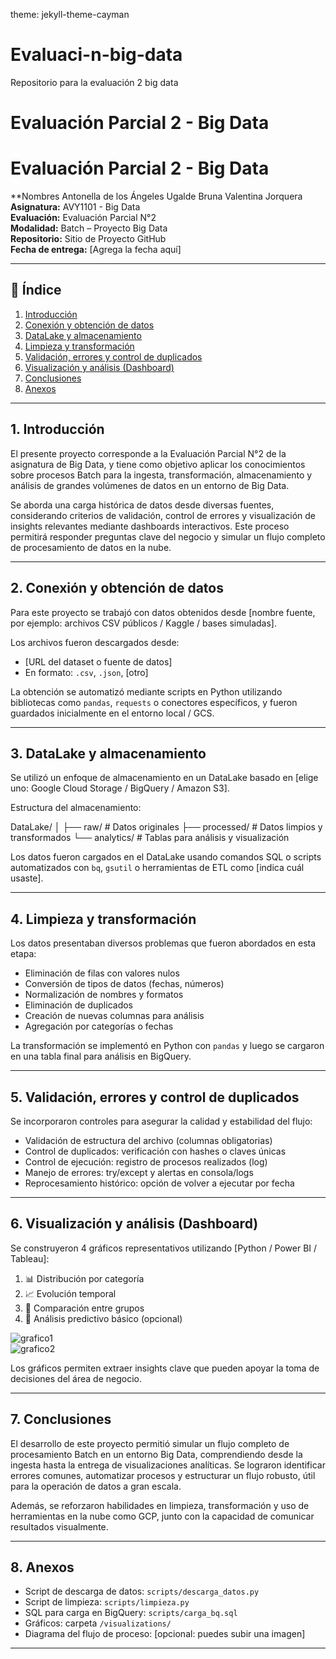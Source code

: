 theme: jekyll-theme-cayman
# Evaluaci-n-big-data
Repositorio para la evaluación 2 big data
# Evaluación Parcial 2 - Big Data
# Evaluación Parcial 2 - Big Data

**Nombres Antonella de los Ángeles Ugalde Bruna  Valentina Jorquera
**Asignatura:** AVY1101 - Big Data  
**Evaluación:** Evaluación Parcial N°2  
**Modalidad:** Batch – Proyecto Big Data  
**Repositorio:** Sitio de Proyecto GitHub  
**Fecha de entrega:** [Agrega la fecha aquí]

---

## 📌 Índice

1. [Introducción](#1-introducción)  
2. [Conexión y obtención de datos](#2-conexión-y-obtención-de-datos)  
3. [DataLake y almacenamiento](#3-datalake-y-almacenamiento)  
4. [Limpieza y transformación](#4-limpieza-y-transformación)  
5. [Validación, errores y control de duplicados](#5-validación-errores-y-control-de-duplicados)  
6. [Visualización y análisis (Dashboard)](#6-visualización-y-análisis-dashboard)  
7. [Conclusiones](#7-conclusiones)  
8. [Anexos](#8-anexos)

---

## 1. Introducción

El presente proyecto corresponde a la Evaluación Parcial N°2 de la asignatura de Big Data, y tiene como objetivo aplicar los conocimientos sobre procesos Batch para la ingesta, transformación, almacenamiento y análisis de grandes volúmenes de datos en un entorno de Big Data.

Se aborda una carga histórica de datos desde diversas fuentes, considerando criterios de validación, control de errores y visualización de insights relevantes mediante dashboards interactivos. Este proceso permitirá responder preguntas clave del negocio y simular un flujo completo de procesamiento de datos en la nube.

---

## 2. Conexión y obtención de datos

Para este proyecto se trabajó con datos obtenidos desde [nombre fuente, por ejemplo: archivos CSV públicos / Kaggle / bases simuladas].

Los archivos fueron descargados desde:  
- [URL del dataset o fuente de datos]  
- En formato: `.csv`, `.json`, [otro]  

La obtención se automatizó mediante scripts en Python utilizando bibliotecas como `pandas`, `requests` o conectores específicos, y fueron guardados inicialmente en el entorno local / GCS.

---

## 3. DataLake y almacenamiento

Se utilizó un enfoque de almacenamiento en un DataLake basado en [elige uno: Google Cloud Storage / BigQuery / Amazon S3].

Estructura del almacenamiento:

DataLake/
│
├── raw/ # Datos originales
├── processed/ # Datos limpios y transformados
└── analytics/ # Tablas para análisis y visualización

Los datos fueron cargados en el DataLake usando comandos SQL o scripts automatizados con `bq`, `gsutil` o herramientas de ETL como [indica cuál usaste].

---

## 4. Limpieza y transformación

Los datos presentaban diversos problemas que fueron abordados en esta etapa:

- Eliminación de filas con valores nulos
- Conversión de tipos de datos (fechas, números)
- Normalización de nombres y formatos
- Eliminación de duplicados
- Creación de nuevas columnas para análisis
- Agregación por categorías o fechas

La transformación se implementó en Python con `pandas` y luego se cargaron en una tabla final para análisis en BigQuery.

---

## 5. Validación, errores y control de duplicados

Se incorporaron controles para asegurar la calidad y estabilidad del flujo:

- Validación de estructura del archivo (columnas obligatorias)
- Control de duplicados: verificación con hashes o claves únicas
- Control de ejecución: registro de procesos realizados (log)
- Manejo de errores: try/except y alertas en consola/logs
- Reprocesamiento histórico: opción de volver a ejecutar por fecha

---

## 6. Visualización y análisis (Dashboard)

Se construyeron 4 gráficos representativos utilizando [Python / Power BI / Tableau]:

1. 📊 Distribución por categoría  
2. 📈 Evolución temporal  
3. 🧭 Comparación entre grupos  
4. 📌 Análisis predictivo básico (opcional)

![grafico1](visualizations/grafico1.png)  
![grafico2](visualizations/grafico2.png)

Los gráficos permiten extraer insights clave que pueden apoyar la toma de decisiones del área de negocio.

---

## 7. Conclusiones

El desarrollo de este proyecto permitió simular un flujo completo de procesamiento Batch en un entorno Big Data, comprendiendo desde la ingesta hasta la entrega de visualizaciones analíticas. Se lograron identificar errores comunes, automatizar procesos y estructurar un flujo robusto, útil para la operación de datos a gran escala.

Además, se reforzaron habilidades en limpieza, transformación y uso de herramientas en la nube como GCP, junto con la capacidad de comunicar resultados visualmente.

---

## 8. Anexos

- Script de descarga de datos: `scripts/descarga_datos.py`
- Script de limpieza: `scripts/limpieza.py`
- SQL para carga en BigQuery: `scripts/carga_bq.sql`
- Gráficos: carpeta `/visualizations/`
- Diagrama del flujo de proceso: [opcional: puedes subir una imagen]

---
